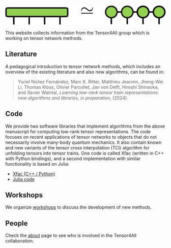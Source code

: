 ![](tci.svg)

This website collects information from the Tensor4All group which is working on tensor network methods.


## Literature

A pedagogical introduction to tensor network methods, which includes an overview of the existing literature and also new algorithms, can be found in:

> Yuriel Núñez Fernández, Marc K. Ritter, Matthieu Jeannin, Jheng-Wei Li, Thomas Kloss, Olivier Parcollet, Jan von Delft, Hiroshi Shinaoka, and Xavier Waintal, 
> *Learning low-rank tensor train representations: new algorithms and libraries*, *in preparation*, (2024).

## Code

We provide two software libraries that implement algorithms from the above manuscript for computing low-rank tensor representations.
The code focuses on recent applications of tensor networks to objects that do not necessarily involve many-body quantum mechanics. 
It also contain known and new variants of the tensor cross interpolation (TCI) algorithm for unfolding tensors into tensor trains.
One code is called Xfac (written in C++ with Python bindings), and a second implementation with similar functionality is based on Julia:

* [Xfac (C++ / Python)](https://xfac.readthedocs.io/en/latest/intro.html)
* [Julia code](julia.html)

## Workshops

We organize [workshops](workshop/index.html) to discuss the development of new methods.

## People

Check the [about](about.html) page to see who is involved in the Tensor4All collaboration.

